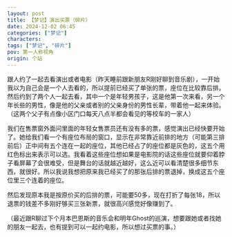 ```yaml
---
layout: post
title: 【梦记】演出买票（碎片）
date: 2024-12-02 06:45
categories: ["梦记"]
characters: 
tags: ["梦记", "碎片"]
pov: 第一人称视角
origin: 个站
---
```


跟人约了一起去看演出或者电影（昨天睡前跟新朋友R刚好聊到音乐剧），一开始我以为自己会是一个人去看的，所以提前已经买了单张的票，座位在比较靠后排。然后约到了两个人一起去看，其中一个是年轻男孩子，这是他第一次来看，另一个年长些的男性，像是他的父亲或者别的父亲身份的男性长辈，带着他一起来体验。（这两个父子有点像小区门口每天八点半都会看见的等校车的一家人）

我们在售票窗外面问里面的年轻女售票员还有没有多的票，感觉演出已经快要开始了。她给我们看一个有座位布局的窗口，显示在非常靠近前排的地方（可能第三排前后）正中间有五个连在一起的座位，其他已经占了的座位都是灰色的，这五个用红色标出来表示可以选。我看着这些座位想如果是电影院的话这些座位就要仰着脖子看屏幕了会很难受，但是舞台的话就越近越好，这么近可以看清楚很多细节东西，就很好。所以我说我想把原来我已经买了的那张后排的票退掉，换成这五个座位里三个连着的座位。

然后发现原本我是按原价买的后排的票，可能要50多，现在打折了每张18，所以退票的钱差不多刚好够买三张新票，就很高兴感觉好像赚到了。

（最近跟R聊过下个月本巴恩斯的音乐会和明年Ghost的巡演，想要跟她或者找她的朋友一起去，也有提到可以一起约电影，所以想过买票的事。）
